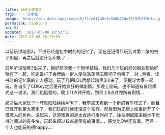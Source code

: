 ```yaml
---
title: 沉迷大菠萝3
tags: ' - 流水账'
image: 'http://cdn.4zen.top/image/5/f2/cd17a5c3e360b420e1919fb7f9c3a.jpg'
permalink: diablo-3
id: 91
updated: '2017-03-08 10:53:51'
date: 2017-03-08 10:25:03
---
```


以前玩过暗黑2，不过已经是初中时代的记忆了，现在还记得只玩到过第二张的虫子那里，再之后就没什么印象了...

前年听说暗黑3出来了，刚好那次我一个同学结婚，我们几个玩的好的朋友都恰好聚在了一起，吃完饭打了会牌后一群人便浩浩荡荡去网吧了包夜了，对...包夜，读书时的记忆真的让人感动。玩了几把LOL后想起暗黑3出来了，便提议大家一起玩，各自买了CDKey之后便开始疯狂的做剧情。那晚上刚玩，也不知道有冒险模式这一说法，我们也挺强的，晚上11点钟开始，到早上6点过完所有剧情...

那之后大家玩了一阵就陆陆续续AFK了，我前些天看到一个新的赛季模式了，而且已经开到第九赛季了，我们玩的时候还没这个东西。然后因为无聊上线重新开了个猎魔人的角色。说起来，这游戏真的是太合适打发时间了，往往刷起图来根本不觉得时间过的有多快，玩起来超过12点是常有的事情...，感觉比OW还有毒，而且一个人也能玩的很happy....
